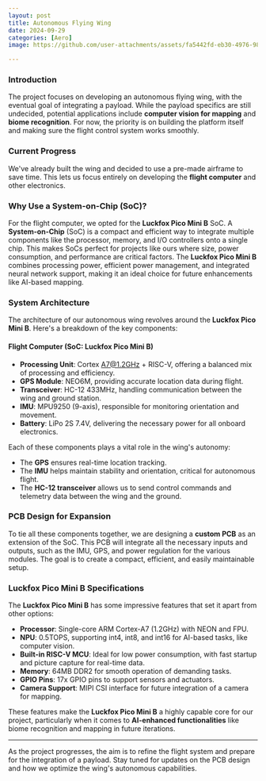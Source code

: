 ```yaml
---
layout: post
title: Autonomous Flying Wing
date: 2024-09-29
categories: [Aero]
image: https://github.com/user-attachments/assets/fa5442fd-eb30-4976-98d5-264942c3b7c3

---
```


### Introduction

The project focuses on developing an autonomous flying wing, with the eventual goal of integrating a payload. While the payload specifics are still undecided, potential applications include **computer vision for mapping** and **biome recognition**. For now, the priority is on building the platform itself and making sure the flight control system works smoothly.

### Current Progress

We've already built the wing and decided to use a pre-made airframe to save time. This lets us focus entirely on developing the **flight computer** and other electronics.

### Why Use a System-on-Chip (SoC)?

For the flight computer, we opted for the **Luckfox Pico Mini B** SoC. A **System-on-Chip** (SoC) is a compact and efficient way to integrate multiple components like the processor, memory, and I/O controllers onto a single chip. This makes SoCs perfect for projects like ours where size, power consumption, and performance are critical factors. The **Luckfox Pico Mini B** combines processing power, efficient power management, and integrated neural network support, making it an ideal choice for future enhancements like AI-based mapping.

### System Architecture

The architecture of our autonomous wing revolves around the **Luckfox Pico Mini B**. Here's a breakdown of the key components:

#### Flight Computer (SoC: Luckfox Pico Mini B)
- **Processing Unit**: Cortex A7@1.2GHz + RISC-V, offering a balanced mix of processing and efficiency.
- **GPS Module**: NEO6M, providing accurate location data during flight.
- **Transceiver**: HC-12 433MHz, handling communication between the wing and ground station.
- **IMU**: MPU9250 (9-axis), responsible for monitoring orientation and movement.
- **Battery**: LiPo 2S 7.4V, delivering the necessary power for all onboard electronics.

Each of these components plays a vital role in the wing's autonomy:
- The **GPS** ensures real-time location tracking.
- The **IMU** helps maintain stability and orientation, critical for autonomous flight.
- The **HC-12 transceiver** allows us to send control commands and telemetry data between the wing and the ground.

### PCB Design for Expansion

To tie all these components together, we are designing a **custom PCB** as an extension of the SoC. This PCB will integrate all the necessary inputs and outputs, such as the IMU, GPS, and power regulation for the various modules. The goal is to create a compact, efficient, and easily maintainable setup.

### Luckfox Pico Mini B Specifications

The **Luckfox Pico Mini B** has some impressive features that set it apart from other options:

- **Processor**: Single-core ARM Cortex-A7 (1.2GHz) with NEON and FPU.
- **NPU**: 0.5TOPS, supporting int4, int8, and int16 for AI-based tasks, like computer vision.
- **Built-in RISC-V MCU**: Ideal for low power consumption, with fast startup and picture capture for real-time data.
- **Memory**: 64MB DDR2 for smooth operation of demanding tasks.
- **GPIO Pins**: 17x GPIO pins to support sensors and actuators.
- **Camera Support**: MIPI CSI interface for future integration of a camera for mapping.

These features make the **Luckfox Pico Mini B** a highly capable core for our project, particularly when it comes to **AI-enhanced functionalities** like biome recognition and mapping in future iterations.

---

As the project progresses, the aim is to refine the flight system and prepare for the integration of a payload. Stay tuned for updates on the PCB design and how we optimize the wing's autonomous capabilities.

